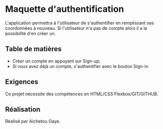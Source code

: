 # Maquette d'authentification

L'application permettra à l'utilisateur de s'authentifier en remplissant ses coordonnées à nouveau.
Si l'utilisateur n'a pas de compte alors il a la possibilité d'en créer un.

## Table de matières

- Créer un compte en appuyant sur Sign-up;
- Si vous avez déjà un compte, s'authentifier avec le bouton Sign-in

## Exigences

Ce projet nécessite des compétences en HTML/CSS Flexbox/GIT/GITHUB.

## Réalisation

Réalisé par Aichetou Gaye.

